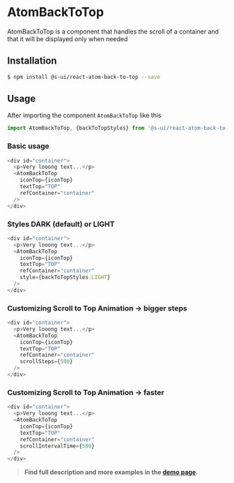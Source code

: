 # AtomBackToTop

AtomBackToTop is a component that handles the scroll of a container and that it will be displayed only when needed

## Installation

```sh
$ npm install @s-ui/react-atom-back-to-top --save
```

## Usage

After importing the component `AtomBackToTop` like this

```javascript
import AtomBackToTop, {backToTopStyles} from '@s-ui/react-atom-back-to-top'
```

### Basic usage

```javascript
<div id="container">
  <p>Very looong text...</p>
  <AtomBackToTop
    iconTop={iconTop}
    textTop="TOP"
    refContainer="container"
  />
</div>
```

### Styles DARK (default) or LIGHT

```javascript
<div id="container">
  <p>Very looong text...</p>
  <AtomBackToTop
    iconTop={iconTop}
    textTop="TOP"
    refContainer="container"
    style={backToTopStyles.LIGHT}
  />
</div>
```

### Customizing Scroll to Top Animation → bigger steps

```javascript
<div id="container">
  <p>Very looong text...</p>
  <AtomBackToTop
    iconTop={iconTop}
    textTop="TOP"
    refContainer="container"
    scrollSteps={500}
  />
</div>
```

### Customizing Scroll to Top Animation → faster

```javascript
<div id="container">
  <p>Very looong text...</p>
  <AtomBackToTop
    iconTop={iconTop}
    textTop="TOP"
    refContainer="container"
    scrollIntervalTime={500}
  />
</div>
```


> **Find full description and more examples in the [demo page](https://sui-components.now.sh/workbench/atom/backToTop/demo).**